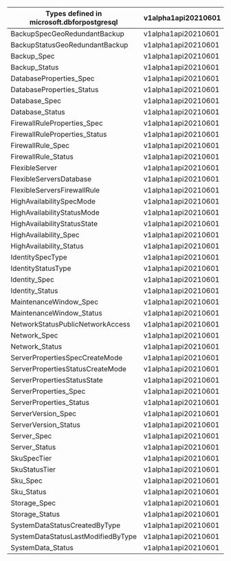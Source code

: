 | Types defined in microsoft.dbforpostgresql | v1alpha1api20210601 |
|--------------------------------------------|---------------------|
| BackupSpecGeoRedundantBackup               | v1alpha1api20210601 |
| BackupStatusGeoRedundantBackup             | v1alpha1api20210601 |
| Backup_Spec                                | v1alpha1api20210601 |
| Backup_Status                              | v1alpha1api20210601 |
| DatabaseProperties_Spec                    | v1alpha1api20210601 |
| DatabaseProperties_Status                  | v1alpha1api20210601 |
| Database_Spec                              | v1alpha1api20210601 |
| Database_Status                            | v1alpha1api20210601 |
| FirewallRuleProperties_Spec                | v1alpha1api20210601 |
| FirewallRuleProperties_Status              | v1alpha1api20210601 |
| FirewallRule_Spec                          | v1alpha1api20210601 |
| FirewallRule_Status                        | v1alpha1api20210601 |
| FlexibleServer                             | v1alpha1api20210601 |
| FlexibleServersDatabase                    | v1alpha1api20210601 |
| FlexibleServersFirewallRule                | v1alpha1api20210601 |
| HighAvailabilitySpecMode                   | v1alpha1api20210601 |
| HighAvailabilityStatusMode                 | v1alpha1api20210601 |
| HighAvailabilityStatusState                | v1alpha1api20210601 |
| HighAvailability_Spec                      | v1alpha1api20210601 |
| HighAvailability_Status                    | v1alpha1api20210601 |
| IdentitySpecType                           | v1alpha1api20210601 |
| IdentityStatusType                         | v1alpha1api20210601 |
| Identity_Spec                              | v1alpha1api20210601 |
| Identity_Status                            | v1alpha1api20210601 |
| MaintenanceWindow_Spec                     | v1alpha1api20210601 |
| MaintenanceWindow_Status                   | v1alpha1api20210601 |
| NetworkStatusPublicNetworkAccess           | v1alpha1api20210601 |
| Network_Spec                               | v1alpha1api20210601 |
| Network_Status                             | v1alpha1api20210601 |
| ServerPropertiesSpecCreateMode             | v1alpha1api20210601 |
| ServerPropertiesStatusCreateMode           | v1alpha1api20210601 |
| ServerPropertiesStatusState                | v1alpha1api20210601 |
| ServerProperties_Spec                      | v1alpha1api20210601 |
| ServerProperties_Status                    | v1alpha1api20210601 |
| ServerVersion_Spec                         | v1alpha1api20210601 |
| ServerVersion_Status                       | v1alpha1api20210601 |
| Server_Spec                                | v1alpha1api20210601 |
| Server_Status                              | v1alpha1api20210601 |
| SkuSpecTier                                | v1alpha1api20210601 |
| SkuStatusTier                              | v1alpha1api20210601 |
| Sku_Spec                                   | v1alpha1api20210601 |
| Sku_Status                                 | v1alpha1api20210601 |
| Storage_Spec                               | v1alpha1api20210601 |
| Storage_Status                             | v1alpha1api20210601 |
| SystemDataStatusCreatedByType              | v1alpha1api20210601 |
| SystemDataStatusLastModifiedByType         | v1alpha1api20210601 |
| SystemData_Status                          | v1alpha1api20210601 |
